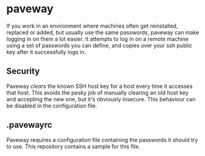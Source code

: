 # paveway
If you work in an environment where machines often get reinstalled, replaced or added, but usually use the same passwords, paveway can make logging in on them a lot easier. It attempts to log in on a remote machine using a set of passwords you can define, and copies over your ssh public key after it successfully logs in.

## Security
Paveway _clears_ the known SSH host key for a host every time it accesses that host. This avoids the pesky job of manually clearing an old host key and accepting the new one, but it's obviously insecure. This behaviour can be disabled in the configuration file.

## .pavewayrc
Paveway requires a configuration file containing the passwords it should try to use. This repository contains a sample for this file.

